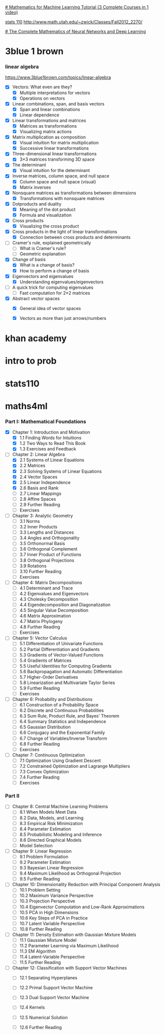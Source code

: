 [# Mathematics for Machine Learning Tutorial (3 Complete Courses in 1 video)](https://www.youtube.com/watch?v=0z6AhrOSrRs)

[stats 110](https://www.youtube.com/watch?v=KbB0FjPg0mw&list=PL2SOU6wwxB0uwwH80KTQ6ht66KWxbzTIo&index=1)
http://www.math.utah.edu/~zwick/Classes/Fall2012_2270/


[# The Complete Mathematics of Neural Networks and Deep Learning](https://www.youtube.com/@adamdhalla1270)





# 3blue 1 brown 

### linear algebra
https://www.3blue1brown.com/topics/linear-algebra

- [x] Vectors: What even are they?
    - [x] Multiple interpretations for vectors
    - [x] Operations on vectors
- [x] Linear combinations, span, and basis vectors
    - [x] Span and linear combinations
    - [x] Linear dependence
- [x] Linear transformations and matrices
    - [x] Matrices as transformations
    - [x] Visualizing matrix actions
- [x] Matrix multiplication as composition
    - [x] Visual intuition for matrix multiplication
    - [x] Successive linear transformations
- [x] Three-dimensional linear transformations
    - [x] 3×3 matrices transforming 3D space
- [x] The determinant
    - [x] Visual intuition for the determinant
- [x] Inverse matrices, column space, and null space
    - [x] Column space and null space (visual)
    - [x] Matrix inverses
- [x] Nonsquare matrices as transformations between dimensions
    - [x] Transformations with nonsquare matrices
- [x] Dotproducts and duality
    - [x] Meaning of the dot product
    - [x] Formula and visualization

- [x] Cross products
    - [x] Visualizing the cross product

- [x] Cross products in the light of linear transformations
    - [x] Connection between cross products and determinants

- [ ] Cramer's rule, explained geometrically
    - [ ] What is Cramer's rule?
    - [ ] Geometric explanation

- [x] Change of basis
    - [x] What is a change of basis?
    - [x] How to perform a change of basis

- [x] Eigenvectors and eigenvalues
    - [x] Understanding eigenvalues/eigenvectors

- [ ] A quick trick for computing eigenvalues
    - [ ] Fast computation for 2×2 matrices

- [x] Abstract vector spaces
    - [x] General idea of vector spaces
    - [x] Vectors as more than just arrows/numbers






# khan academy




# intro to prob


# stats110







# maths4ml

### Part I: Mathematical Foundations

- [x] Chapter 1: Introduction and Motivation
    - [x] 1.1 Finding Words for Intuitions
    - [x] 1.2 Two Ways to Read This Book
    - [x] 1.3 Exercises and Feedback

- [ ] Chapter 2: Linear Algebra
    - [x] 2.1 Systems of Linear Equations
    - [x] 2.2 Matrices
    - [x] 2.3 Solving Systems of Linear Equations
    - [x] 2.4 Vector Spaces
    - [x] 2.5 Linear Independence
    - [x] 2.6 Basis and Rank
    - [ ] 2.7 Linear Mappings
    - [ ] 2.8 Affine Spaces
    - [ ] 2.9 Further Reading
    - [ ] Exercises

- [ ] Chapter 3: Analytic Geometry
    - [ ] 3.1 Norms
    - [ ] 3.2 Inner Products
    - [ ] 3.3 Lengths and Distances
    - [ ] 3.4 Angles and Orthogonality
    - [ ] 3.5 Orthonormal Basis
    - [ ] 3.6 Orthogonal Complement
    - [ ] 3.7 Inner Product of Functions
    - [ ] 3.8 Orthogonal Projections
    - [ ] 3.9 Rotations
    - [ ] 3.10 Further Reading
    - [ ] Exercises

- [ ] Chapter 4: Matrix Decompositions
    - [ ] 4.1 Determinant and Trace
    - [ ] 4.2 Eigenvalues and Eigenvectors
    - [ ] 4.3 Cholesky Decomposition
    - [ ] 4.4 Eigendecomposition and Diagonalization
    - [ ] 4.5 Singular Value Decomposition
    - [ ] 4.6 Matrix Approximation
    - [ ] 4.7 Matrix Phylogeny
    - [ ] 4.8 Further Reading
    - [ ] Exercises

- [ ] Chapter 5: Vector Calculus
    - [ ] 5.1 Differentiation of Univariate Functions
    - [ ] 5.2 Partial Differentiation and Gradients
    - [ ] 5.3 Gradients of Vector-Valued Functions
    - [ ] 5.4 Gradients of Matrices
    - [ ] 5.5 Useful Identities for Computing Gradients
    - [ ] 5.6 Backpropagation and Automatic Differentiation
    - [ ] 5.7 Higher-Order Derivatives
    - [ ] 5.8 Linearization and Multivariate Taylor Series
    - [ ] 5.9 Further Reading
    - [ ] Exercises

- [ ] Chapter 6: Probability and Distributions
    - [ ] 6.1 Construction of a Probability Space
    - [ ] 6.2 Discrete and Continuous Probabilities
    - [ ] 6.3 Sum Rule, Product Rule, and Bayes’ Theorem
    - [ ] 6.4 Summary Statistics and Independence
    - [ ] 6.5 Gaussian Distribution
    - [ ] 6.6 Conjugacy and the Exponential Family
    - [ ] 6.7 Change of Variables/Inverse Transform
    - [ ] 6.8 Further Reading
    - [ ] Exercises

- [ ] Chapter 7: Continuous Optimization
    - [ ] 7.1 Optimization Using Gradient Descent
    - [ ] 7.2 Constrained Optimization and Lagrange Multipliers
    - [ ] 7.3 Convex Optimization
    - [ ] 7.4 Further Reading
    - [ ] Exercises

### Part II

- [ ] Chapter 8: Central Machine Learning Problems
    - [ ] 8.1 When Models Meet Data
    - [ ] 8.2 Data, Models, and Learning
    - [ ] 8.3 Empirical Risk Minimization
    - [ ] 8.4 Parameter Estimation
    - [ ] 8.5 Probabilistic Modeling and Inference
    - [ ] 8.6 Directed Graphical Models
    - [ ] Model Selection

- [ ] Chapter 9: Linear Regression
    - [ ] 9.1 Problem Formulation
    - [ ] 9.2 Parameter Estimation
    - [ ] 9.3 Bayesian Linear Regression
    - [ ] 9.4 Maximum Likelihood as Orthogonal Projection
    - [ ] 9.5 Further Reading

- [ ] Chapter 10: Dimensionality Reduction with Principal Component Analysis
    - [ ] 10.1 Problem Setting
    - [ ] 10.2 Maximum Variance Perspective
    - [ ] 10.3 Projection Perspective
    - [ ] 10.4 Eigenvector Computation and Low-Rank Approximations
    - [ ] 10.5 PCA in High Dimensions
    - [ ] 10.6 Key Steps of PCA in Practice
    - [ ] 10.7 Latent Variable Perspective
    - [ ] 10.8 Further Reading

- [ ] Chapter 11: Density Estimation with Gaussian Mixture Models
    - [ ] 11.1 Gaussian Mixture Model
    - [ ] 11.2 Parameter Learning via Maximum Likelihood
    - [ ] 11.3 EM Algorithm
    - [ ] 11.4 Latent-Variable Perspective
    - [ ] 11.5 Further Reading

- [ ] Chapter 12: Classification with Support Vector Machines
    - [ ] 12.1 Separating Hyperplanes
    - [ ] 12.2 Primal Support Vector Machine
    - [ ] 12.3 Dual Support Vector Machine
    - [ ] 12.4 Kernels
    - [ ] 12.5 Numerical Solution
    - [ ] 12.6 Further Reading




